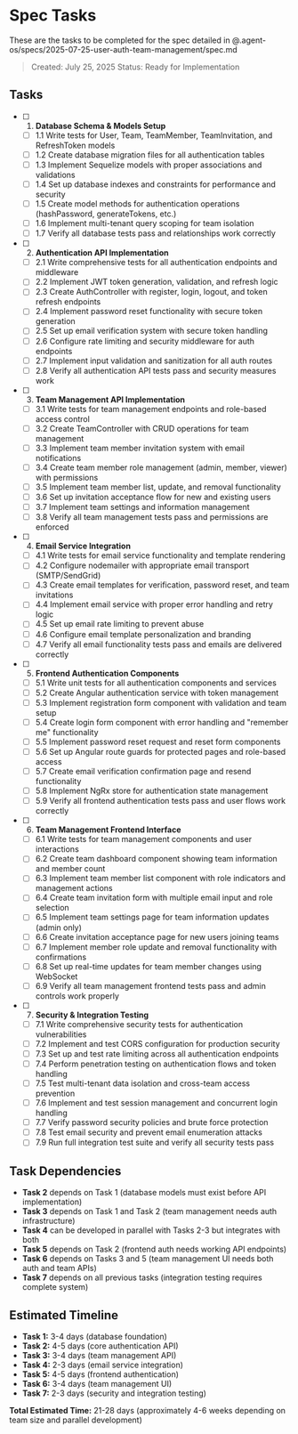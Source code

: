 # Spec Tasks

These are the tasks to be completed for the spec detailed in @.agent-os/specs/2025-07-25-user-auth-team-management/spec.md

> Created: July 25, 2025
> Status: Ready for Implementation

## Tasks

- [ ] 1. **Database Schema & Models Setup**
  - [ ] 1.1 Write tests for User, Team, TeamMember, TeamInvitation, and RefreshToken models
  - [ ] 1.2 Create database migration files for all authentication tables
  - [ ] 1.3 Implement Sequelize models with proper associations and validations
  - [ ] 1.4 Set up database indexes and constraints for performance and security
  - [ ] 1.5 Create model methods for authentication operations (hashPassword, generateTokens, etc.)
  - [ ] 1.6 Implement multi-tenant query scoping for team isolation
  - [ ] 1.7 Verify all database tests pass and relationships work correctly

- [ ] 2. **Authentication API Implementation**
  - [ ] 2.1 Write comprehensive tests for all authentication endpoints and middleware
  - [ ] 2.2 Implement JWT token generation, validation, and refresh logic
  - [ ] 2.3 Create AuthController with register, login, logout, and token refresh endpoints
  - [ ] 2.4 Implement password reset functionality with secure token generation
  - [ ] 2.5 Set up email verification system with secure token handling
  - [ ] 2.6 Configure rate limiting and security middleware for auth endpoints
  - [ ] 2.7 Implement input validation and sanitization for all auth routes
  - [ ] 2.8 Verify all authentication API tests pass and security measures work

- [ ] 3. **Team Management API Implementation**
  - [ ] 3.1 Write tests for team management endpoints and role-based access control
  - [ ] 3.2 Create TeamController with CRUD operations for team management
  - [ ] 3.3 Implement team member invitation system with email notifications
  - [ ] 3.4 Create team member role management (admin, member, viewer) with permissions
  - [ ] 3.5 Implement team member list, update, and removal functionality
  - [ ] 3.6 Set up invitation acceptance flow for new and existing users
  - [ ] 3.7 Implement team settings and information management
  - [ ] 3.8 Verify all team management tests pass and permissions are enforced

- [ ] 4. **Email Service Integration**
  - [ ] 4.1 Write tests for email service functionality and template rendering
  - [ ] 4.2 Configure nodemailer with appropriate email transport (SMTP/SendGrid)
  - [ ] 4.3 Create email templates for verification, password reset, and team invitations
  - [ ] 4.4 Implement email service with proper error handling and retry logic
  - [ ] 4.5 Set up email rate limiting to prevent abuse
  - [ ] 4.6 Configure email template personalization and branding
  - [ ] 4.7 Verify all email functionality tests pass and emails are delivered correctly

- [ ] 5. **Frontend Authentication Components**
  - [ ] 5.1 Write unit tests for all authentication components and services
  - [ ] 5.2 Create Angular authentication service with token management
  - [ ] 5.3 Implement registration form component with validation and team setup
  - [ ] 5.4 Create login form component with error handling and "remember me" functionality
  - [ ] 5.5 Implement password reset request and reset form components
  - [ ] 5.6 Set up Angular route guards for protected pages and role-based access
  - [ ] 5.7 Create email verification confirmation page and resend functionality
  - [ ] 5.8 Implement NgRx store for authentication state management
  - [ ] 5.9 Verify all frontend authentication tests pass and user flows work correctly

- [ ] 6. **Team Management Frontend Interface**
  - [ ] 6.1 Write tests for team management components and user interactions
  - [ ] 6.2 Create team dashboard component showing team information and member count
  - [ ] 6.3 Implement team member list component with role indicators and management actions
  - [ ] 6.4 Create team invitation form with multiple email input and role selection
  - [ ] 6.5 Implement team settings page for team information updates (admin only)
  - [ ] 6.6 Create invitation acceptance page for new users joining teams
  - [ ] 6.7 Implement member role update and removal functionality with confirmations
  - [ ] 6.8 Set up real-time updates for team member changes using WebSocket
  - [ ] 6.9 Verify all team management frontend tests pass and admin controls work properly

- [ ] 7. **Security & Integration Testing**
  - [ ] 7.1 Write comprehensive security tests for authentication vulnerabilities
  - [ ] 7.2 Implement and test CORS configuration for production security
  - [ ] 7.3 Set up and test rate limiting across all authentication endpoints
  - [ ] 7.4 Perform penetration testing on authentication flows and token handling
  - [ ] 7.5 Test multi-tenant data isolation and cross-team access prevention
  - [ ] 7.6 Implement and test session management and concurrent login handling
  - [ ] 7.7 Verify password security policies and brute force protection
  - [ ] 7.8 Test email security and prevent email enumeration attacks
  - [ ] 7.9 Run full integration test suite and verify all security tests pass

## Task Dependencies

- **Task 2** depends on Task 1 (database models must exist before API implementation)
- **Task 3** depends on Task 1 and Task 2 (team management needs auth infrastructure)
- **Task 4** can be developed in parallel with Tasks 2-3 but integrates with both
- **Task 5** depends on Task 2 (frontend auth needs working API endpoints)
- **Task 6** depends on Tasks 3 and 5 (team management UI needs both auth and team APIs)
- **Task 7** depends on all previous tasks (integration testing requires complete system)

## Estimated Timeline

- **Task 1:** 3-4 days (database foundation)
- **Task 2:** 4-5 days (core authentication API)
- **Task 3:** 3-4 days (team management API)
- **Task 4:** 2-3 days (email service integration)
- **Task 5:** 4-5 days (frontend authentication)
- **Task 6:** 3-4 days (team management UI)
- **Task 7:** 2-3 days (security and integration testing)

**Total Estimated Time:** 21-28 days (approximately 4-6 weeks depending on team size and parallel development)
